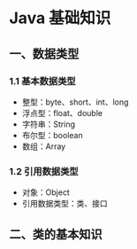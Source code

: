 # Java 基础知识

## 一、数据类型

### 1.1 基本数据类型

* 整型：byte、short、int、long
* 浮点型：float、double
* 字符串：String
* 布尔型：boolean
* 数组：Array
  
### 1.2 引用数据类型

* 对象：Object
* 引用数据类型：类、接口

## 二、类的基本知识

